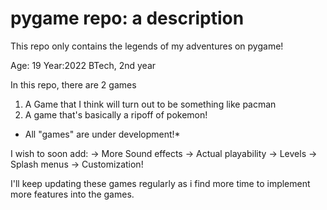 # pygame repo: a description

This repo only contains the legends of my adventures on pygame!

Age: 19
Year:2022
BTech, 2nd year

In this repo, there are 2 games

1. A Game that I think will turn out to be something like pacman 
2. A game that's basically a ripoff of pokemon!

* All "games" are under development!*

I wish to soon add:
-> More Sound effects
-> Actual playability
-> Levels
-> Splash menus
-> Customization!

I'll keep updating these games regularly as i find more time to implement more features into the games.
